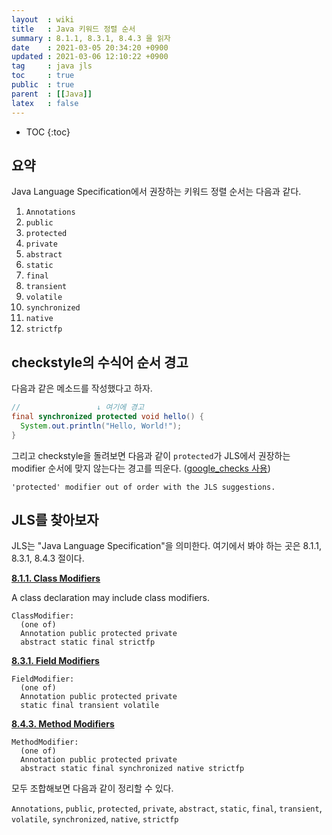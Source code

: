 ```yaml
---
layout  : wiki
title   : Java 키워드 정렬 순서
summary : 8.1.1, 8.3.1, 8.4.3 을 읽자
date    : 2021-03-05 20:34:20 +0900
updated : 2021-03-06 12:10:22 +0900
tag     : java jls
toc     : true
public  : true
parent  : [[Java]]
latex   : false
---
```

* TOC
{:toc}

## 요약

Java Language Specification에서 권장하는 키워드 정렬 순서는 다음과 같다.

1. `Annotations`
1. `public`
1. `protected`
1. `private`
1. `abstract`
1. `static`
1. `final`
1. `transient`
1. `volatile`
1. `synchronized`
1. `native`
1. `strictfp`

## checkstyle의 수식어 순서 경고

다음과 같은 메소드를 작성했다고 하자.

```java
//                 ↓ 여기에 경고
final synchronized protected void hello() {
  System.out.println("Hello, World!");
}
```

그리고 checkstyle을 돌려보면 다음과 같이 `protected`가 JLS에서 권장하는 modifier 순서에 맞지 않는다는 경고를 띄운다. ([google_checks 사용][google-checks-xml])

```
'protected' modifier out of order with the JLS suggestions.
```

## JLS를 찾아보자

JLS는 "Java Language Specification"을 의미한다. 여기에서 봐야 하는 곳은 8.1.1, 8.3.1, 8.4.3 절이다.

>
[**8.1.1. Class Modifiers**][jls-8-1-1]
>
A class declaration may include class modifiers.
>
```
ClassModifier:
  (one of)
  Annotation public protected private
  abstract static final strictfp
```

>
[**8.3.1. Field Modifiers**][jls-8-3-1]
>
```
FieldModifier:
  (one of)
  Annotation public protected private
  static final transient volatile
```

>
[**8.4.3. Method Modifiers**][jls-8-4-3]
>
```
MethodModifier:
  (one of)
  Annotation public protected private
  abstract static final synchronized native strictfp
```

모두 조합해보면 다음과 같이 정리할 수 있다.

`Annotations`, `public`, `protected`, `private`, `abstract`, `static`, `final`, `transient`, `volatile`, `synchronized`, `native`, `strictfp`

[google-checks-xml]: https://github.com/checkstyle/checkstyle/blob/master/src/main/resources/google_checks.xml
[jls-8-1-1]: https://docs.oracle.com/javase/specs/jls/se8/html/jls-8.html#jls-8.1.1
[jls-8-3-1]: https://docs.oracle.com/javase/specs/jls/se8/html/jls-8.html#jls-8.3.1
[jls-8-4-3]: https://docs.oracle.com/javase/specs/jls/se8/html/jls-8.html#jls-8.4.3

